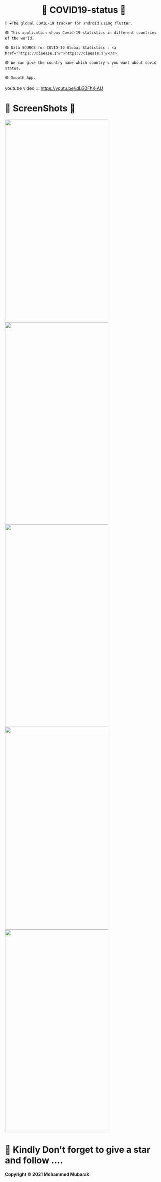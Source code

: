 <h1 align="center">🦾 COVID19-status 👀</h1>  

```
👋 ❤️The global COVID-19 tracker for android using flutter. 

🟢 This application shows Covid-19 statistics in different countries of the world.  

🟢 Data SOURCE for COVID-19 Global Statistics : <a href="https://disease.sh/">https://disease.sh/</a>.

🟢 We can give the country name which country's you want about covid status.

🟢 Smooth App.

```

youtube video ::: https://youtu.be/idLG0FhK-AU


##

# 🤳 ScreenShots 👀 



<img src="https://user-images.githubusercontent.com/44917891/108223211-96c11480-715f-11eb-8832-fc9981d2bbbf.jpg" width="330" height="650"> <img src="https://user-images.githubusercontent.com/44917891/108223217-988ad800-715f-11eb-90f0-b004dcb5cc80.jpg" width="330" height="650"> 
<img src="https://user-images.githubusercontent.com/44917891/108223221-99bc0500-715f-11eb-99e7-e5627be07024.jpg" width="330" height="650"> <img src="https://user-images.githubusercontent.com/44917891/108223226-9aed3200-715f-11eb-83c0-daf0105850ed.jpg" width="330" height="650"> 
<img src="https://user-images.githubusercontent.com/44917891/108299244-14b70700-71c4-11eb-9b57-2a80cd6bd02a.jpg" width="330" height="650"> 


##
 # 🔴 Kindly Don't forget to give a star and follow ....

<b>Copyright © 2021 Mohammed Mubarak</b>
